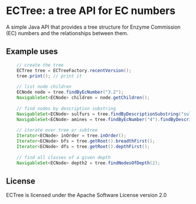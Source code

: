 ECTree: a tree API for EC numbers
======================================================

A simple Java API that provides a tree structure for Enzyme Commission (EC) numbers and the relationships between them.

Example uses
------------
```java
	// create the tree
	ECTree tree = ECTreeFactory.recentVersion();
	tree.print(); // print it
	
	// list node children
	ECNode node = tree.findByEcNumber("3.2");
	NavigableSet<ECNode> children = node.getChildren();
	
	// find nodes by description substring
	NavigableSet<ECNode> sulfurs = tree.findByDescriptionSubstring("sulfur");
	NavigableSet<ECNode> amines = tree.findByEcNumber("4").findByDescriptionSubstring("amine");
	
	// iterate over tree or subtree
	Iterator<ECNode> inOrder = tree.inOrder();
	Iterator<ECNode> bfs = tree.getRoot().breadthFirst();
	Iterator<ECNode> dfs = tree.getRoot().depthFirst();
	
	// find all classes of a given depth
	NavigableSet<ECNode> depth2 = tree.findNodesOfDepth(2);
```

License
-------
ECTree is licensed under the Apache Software License version 2.0
